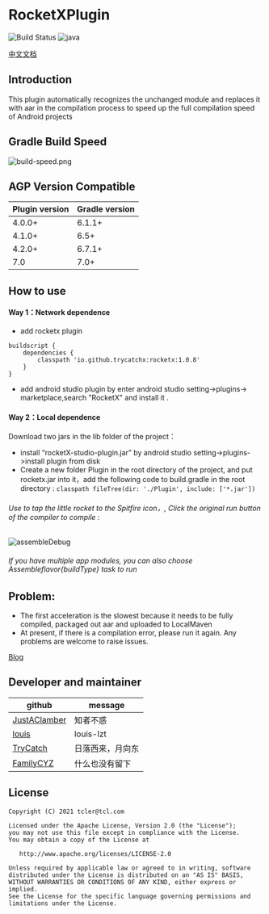 # RocketXPlugin
![Build Status](https://img.shields.io/badge/build-passing-brightgreen)
![java](https://img.shields.io/badge/language-kotlin-Borange.svg)

[中文文档](https://github.com/trycatchx/RocketXPlugin/blob/master/README-ZH.md)

## Introduction

This plugin automatically recognizes the unchanged module and replaces it with aar in the compilation process to speed up the full compilation speed of Android projects

## Gradle Build Speed
![build-speed.png](https://github.com/trycatchx/RocketXPlugin/blob/master/IMG/build-speed.png)

## AGP Version Compatible
Plugin version | Gradle version
---|---
4.0.0+ | 6.1.1+
4.1.0+ | 6.5+
4.2.0+ |6.7.1+
7.0    |7.0+

## How to use

#### Way 1：Network dependence

* add rocketx plugin 

```
buildscript {
    dependencies {
        classpath 'io.github.trycatchx:rocketx:1.0.8'
    }
}
```

* add android studio plugin by enter android studio setting->plugins-> marketplace,search "RocketX" and install it .

#### Way 2：Local dependence

Download two jars in the lib folder of the project：

* install “rocketX-studio-plugin.jar” by android studio setting->plugins->install plugin from disk 
* Create a new folder Plugin in the root directory of the project, and put rocketx.jar into it，add the following code to build.gradle in the root directory : `classpath fileTree(dir: './Plugin', include: ['*.jar'])`

######  Use to tap the little rocket to the Spitfire icon，, Click the original run button of the compiler to compile :
![assembleDebug](https://github.com/trycatchx/RocketXPlugin/blob/master/IMG/assembleDebug.jpeg)

###### If you have multiple app modules, you can also choose Assemble${flavor}${buildType} task to run


## Problem:
* The first acceleration is the slowest because it needs to be fully compiled, packaged out aar and uploaded to LocalMaven
* At present, if there is a compilation error, please run it again. Any problems are welcome to raise issues.


[Blog](https://www.jianshu.com/p/59b95b5a7fab)


## Developer and maintainer
 github | message
--- | ---
[JustAClamber](https://github.com/JustAClamber) | 知者不惑
[louis](https://github.com/louis-lzt)| louis-lzt
[TryCatch ](https://github.com/trycatchx)   |日落西来，月向东
[FamilyCYZ](https://github.com/FamilyCYZ) | 什么也没有留下


## License

```
Copyright (C) 2021 tcler@tcl.com

Licensed under the Apache License, Version 2.0 (the "License");
you may not use this file except in compliance with the License.
You may obtain a copy of the License at

   http://www.apache.org/licenses/LICENSE-2.0

Unless required by applicable law or agreed to in writing, software
distributed under the License is distributed on an "AS IS" BASIS,
WITHOUT WARRANTIES OR CONDITIONS OF ANY KIND, either express or implied.
See the License for the specific language governing permissions and
limitations under the License.

